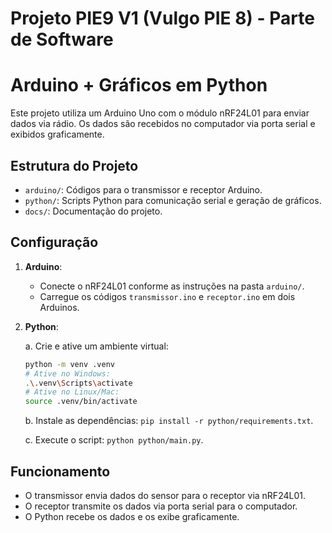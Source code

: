 # Projeto PIE9 V1 (Vulgo PIE 8) - Parte de Software
# Arduino + Gráficos em Python

Este projeto utiliza um Arduino Uno com o módulo nRF24L01 para enviar dados via rádio. Os dados são recebidos no computador via porta serial e exibidos graficamente.

## Estrutura do Projeto
- `arduino/`: Códigos para o transmissor e receptor Arduino.
- `python/`: Scripts Python para comunicação serial e geração de gráficos.
- `docs/`: Documentação do projeto.

## Configuração
1. **Arduino**:

   - Conecte o nRF24L01 conforme as instruções na pasta `arduino/`.
   - Carregue os códigos `transmissor.ino` e `receptor.ino` em dois Arduinos.

2. **Python**:

   a. Crie e ative um ambiente virtual:

    ```bash
    python -m venv .venv
    # Ative no Windows:
    .\.venv\Scripts\activate
    # Ative no Linux/Mac:
    source .venv/bin/activate
    ```

   b. Instale as dependências: `pip install -r python/requirements.txt`.

   c. Execute o script: `python python/main.py`.

## Funcionamento
- O transmissor envia dados do sensor para o receptor via nRF24L01.
- O receptor transmite os dados via porta serial para o computador.
- O Python recebe os dados e os exibe graficamente.
